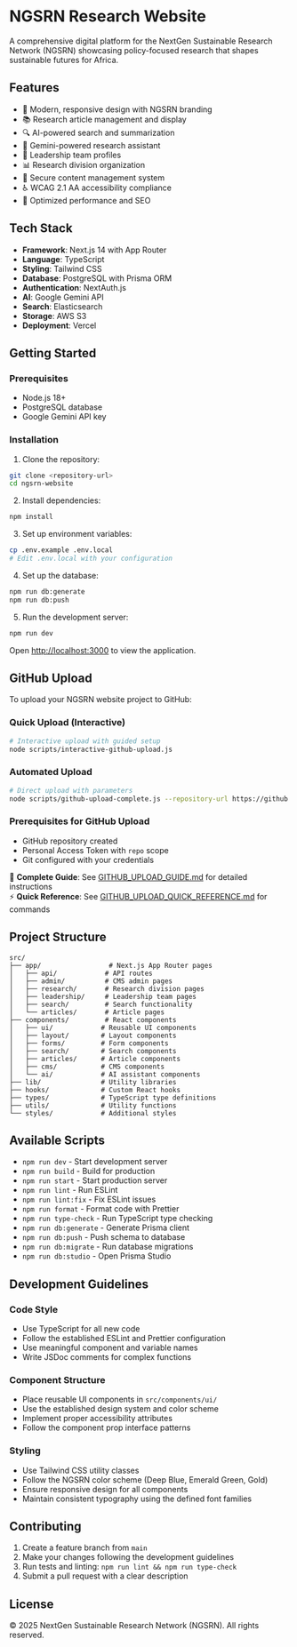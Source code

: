 # NGSRN Research Website

A comprehensive digital platform for the NextGen Sustainable Research Network (NGSRN) showcasing policy-focused research that shapes sustainable futures for Africa.

## Features

- 🎨 Modern, responsive design with NGSRN branding
- 📚 Research article management and display
- 🔍 AI-powered search and summarization
- 🤖 Gemini-powered research assistant
- 👥 Leadership team profiles
- 📊 Research division organization
- 🔐 Secure content management system
- ♿ WCAG 2.1 AA accessibility compliance
- 🚀 Optimized performance and SEO

## Tech Stack

- **Framework**: Next.js 14 with App Router
- **Language**: TypeScript
- **Styling**: Tailwind CSS
- **Database**: PostgreSQL with Prisma ORM
- **Authentication**: NextAuth.js
- **AI**: Google Gemini API
- **Search**: Elasticsearch
- **Storage**: AWS S3
- **Deployment**: Vercel

## Getting Started

### Prerequisites

- Node.js 18+ 
- PostgreSQL database
- Google Gemini API key

### Installation

1. Clone the repository:
```bash
git clone <repository-url>
cd ngsrn-website
```

2. Install dependencies:
```bash
npm install
```

3. Set up environment variables:
```bash
cp .env.example .env.local
# Edit .env.local with your configuration
```

4. Set up the database:
```bash
npm run db:generate
npm run db:push
```

5. Run the development server:
```bash
npm run dev
```

Open [http://localhost:3000](http://localhost:3000) to view the application.

## GitHub Upload

To upload your NGSRN website project to GitHub:

### Quick Upload (Interactive)
```bash
# Interactive upload with guided setup
node scripts/interactive-github-upload.js
```

### Automated Upload
```bash
# Direct upload with parameters
node scripts/github-upload-complete.js --repository-url https://github.com/username/ngsrn-website.git
```

### Prerequisites for GitHub Upload
- GitHub repository created
- Personal Access Token with `repo` scope
- Git configured with your credentials

📖 **Complete Guide**: See [GITHUB_UPLOAD_GUIDE.md](./GITHUB_UPLOAD_GUIDE.md) for detailed instructions  
⚡ **Quick Reference**: See [GITHUB_UPLOAD_QUICK_REFERENCE.md](./GITHUB_UPLOAD_QUICK_REFERENCE.md) for commands

## Project Structure

```
src/
├── app/                 # Next.js App Router pages
│   ├── api/            # API routes
│   ├── admin/          # CMS admin pages
│   ├── research/       # Research division pages
│   ├── leadership/     # Leadership team pages
│   ├── search/         # Search functionality
│   └── articles/       # Article pages
├── components/         # React components
│   ├── ui/            # Reusable UI components
│   ├── layout/        # Layout components
│   ├── forms/         # Form components
│   ├── search/        # Search components
│   ├── articles/      # Article components
│   ├── cms/           # CMS components
│   └── ai/            # AI assistant components
├── lib/               # Utility libraries
├── hooks/             # Custom React hooks
├── types/             # TypeScript type definitions
├── utils/             # Utility functions
└── styles/            # Additional styles
```

## Available Scripts

- `npm run dev` - Start development server
- `npm run build` - Build for production
- `npm run start` - Start production server
- `npm run lint` - Run ESLint
- `npm run lint:fix` - Fix ESLint issues
- `npm run format` - Format code with Prettier
- `npm run type-check` - Run TypeScript type checking
- `npm run db:generate` - Generate Prisma client
- `npm run db:push` - Push schema to database
- `npm run db:migrate` - Run database migrations
- `npm run db:studio` - Open Prisma Studio

## Development Guidelines

### Code Style

- Use TypeScript for all new code
- Follow the established ESLint and Prettier configuration
- Use meaningful component and variable names
- Write JSDoc comments for complex functions

### Component Structure

- Place reusable UI components in `src/components/ui/`
- Use the established design system and color scheme
- Implement proper accessibility attributes
- Follow the component prop interface patterns

### Styling

- Use Tailwind CSS utility classes
- Follow the NGSRN color scheme (Deep Blue, Emerald Green, Gold)
- Ensure responsive design for all components
- Maintain consistent typography using the defined font families

## Contributing

1. Create a feature branch from `main`
2. Make your changes following the development guidelines
3. Run tests and linting: `npm run lint && npm run type-check`
4. Submit a pull request with a clear description

## License

© 2025 NextGen Sustainable Research Network (NGSRN). All rights reserved.
